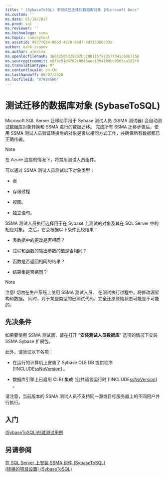 ```yaml
---
title: " (SybaseToSQL) 中测试已迁移的数据库对象 |Microsoft Docs"
ms.custom: ''
ms.date: 01/19/2017
ms.prod: sql
ms.reviewer: ''
ms.technology: ssma
ms.topic: conceptual
ms.assetid: 4937f6b4-86bd-4070-88df-3d216306c33a
author: nahk-ivanov
ms.author: alexiva
ms.openlocfilehash: 360325063258b2bc208115f91357f341c68b7150
ms.sourcegitcommit: e8f6c51d4702c0046aec1394109bc0503ca182f0
ms.translationtype: MT
ms.contentlocale: zh-CN
ms.lasthandoff: 08/07/2020
ms.locfileid: "87934586"
---
```

# <a name="testing-migrated-database-objects-sybasetosql"></a>测试迁移的数据库对象 (SybaseToSQL)
Microsoft SQL Server 迁移助手用于 Sybase 测试人员 (SSMA 测试器) 会自动测试数据库对象转换和 SSMA 进行的数据迁移。 完成所有 SSMA 迁移步骤后，使用 SSMA 测试人员验证转换后的对象是否以相同方式工作，并确保所有数据都已正确传输。  
  
> [!NOTE]  
> 在 Azure 连接的情况下，将禁用测试人员组件。  
  
可以通过 SSMA 测试人员测试以下对象类型：  
  
-   表  
  
-   存储过程  
  
-   视图。  
  
-   独立语句。  
  
SSMA 测试人员执行选择用于在 Sybase 上测试的对象及其在 SQL Server 中的相应对象。 之后，它会根据以下条件比较结果：  
  
-   表数据中的更改是否相同？  
  
-   过程和函数的输出参数的值是否相同？  
  
-   函数是否返回相同的结果？  
  
-   结果集是否相同？  
  
> [!NOTE]  
> 注意! 切勿在生产系统上使用 SSMA 测试人员。 在测试执行过程中，将修改源架构和数据。 同时，对于某些类型的已测试代码，完全还原原始状态可能是不可能的。  
  
## <a name="prerequisites"></a>先决条件  
如果要使用 SSMA 测试器，请在打开 "**安装测试人员数据库**" 选项的情况下安装 SSMA Sybase 扩展包。  
  
此外，请验证以下各项：  
  
-   在运行的计算机上安装了 Sybase OLE DB 提供程序 [!INCLUDE[ssNoVersion](../../includes/ssnoversion-md.md)] 。  
  
-   数据库引擎上已启用 CLR) 集成 (公共语言运行时 [!INCLUDE[ssNoVersion](../../includes/ssnoversion-md.md)] 。  
  
请注意，当前版本的 SSMA 测试人员不支持同一源或目标服务器上的不同用户并行执行。  
  
## <a name="getting-started"></a>入门  
[&#40;SybaseToSQL&#41;创建测试用例](../../ssma/sybase/creating-test-cases-sybasetosql.md)  
  
## <a name="see-also"></a>另请参阅  
[在 SQL Server 上安装 SSMA 组件 &#40;SybaseToSQL&#41;](../../ssma/sybase/installing-ssma-components-on-sql-server-sybasetosql.md)  
[&#40;转换的项目设置&#41; &#40;SybaseToSQL&#41;](../../ssma/sybase/project-settings-conversion-sybasetosql.md)  
  
